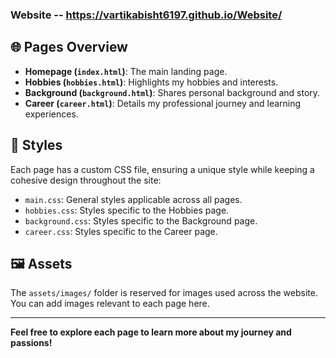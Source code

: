 ### Website -- https://vartikabisht6197.github.io/Website/

## 🌐 Pages Overview

- **Homepage (`index.html`)**: The main landing page.
- **Hobbies (`hobbies.html`)**: Highlights my hobbies and interests.
- **Background (`background.html`)**: Shares personal background and story.
- **Career (`career.html`)**: Details my professional journey and learning experiences.

## 🎨 Styles

Each page has a custom CSS file, ensuring a unique style while keeping a cohesive design throughout the site:

- `main.css`: General styles applicable across all pages.
- `hobbies.css`: Styles specific to the Hobbies page.
- `background.css`: Styles specific to the Background page.
- `career.css`: Styles specific to the Career page.

## 🖼️ Assets

The `assets/images/` folder is reserved for images used across the website. You can add images relevant to each page here.

---

**Feel free to explore each page to learn more about my journey and passions!**

